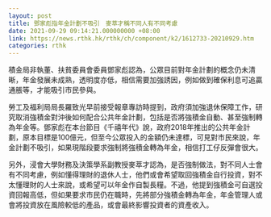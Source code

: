 ```yaml
---
layout: post
title: 鄧家彪指年金計劃不吸引　麥萃才稱不同人有不同考慮
date: 2021-09-29 09:14:21.000000000 +08:00
link: https://news.rthk.hk/rthk/ch/component/k2/1612733-20210929.htm
categories: rthk
---
```


積金局非執董、扶貧委員會委員鄧家彪認為，公眾目前對年金計劃的概念仍未清晰，年金發展未成熟，透明度亦低，相信需要加強誘因，例如做到確保利息可追贏通脹等，才能吸引市民參與。

勞工及福利局局長羅致光早前接受報章專訪時提到，政府須加強退休保障工作，研究取消強積金對沖後如何配合公共年金計劃，包括是否將強積金自動、甚至強制轉為年金等。鄧家彪在本台節目《千禧年代》說，政府2018年推出的公共年金計劃，原本目標是100億元，但至今公眾投入的金額仍未達標，可見對市民來說，年金計劃不吸引，如果現階段要求強制將強積金轉為年金，相信打工仔反彈會很大。

另外，浸會大學財務及決策學系副教授麥萃才認為，是否強制做法，對不同人士會有不同考慮，例如懂得理財的退休人士，他們或會希望取回強積金自行投資，對不太懂理財的人士來說，或希望可以年金作自製長糧。不過，他提到強積金可自選投資回報高低，但如果要求市民仍在職時，先將部分強積金轉為年金，年金管理人或會將投資放在風險較低的產品，或會最終影響投資者的資產收入。
